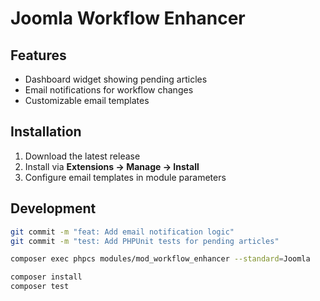 # Joomla Workflow Enhancer

## Features
- Dashboard widget showing pending articles
- Email notifications for workflow changes
- Customizable email templates

## Installation
1. Download the latest release
2. Install via **Extensions → Manage → Install**
3. Configure email templates in module parameters

## Development
```bash
git commit -m "feat: Add email notification logic"  
git commit -m "test: Add PHPUnit tests for pending articles"

composer exec phpcs modules/mod_workflow_enhancer --standard=Joomla  

composer install
composer test
